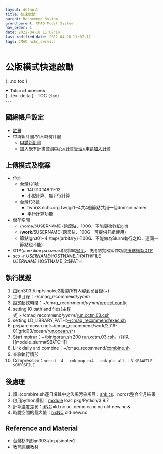 ```yaml
---
layout: default
title: 快速啟動
parent: Recommend System
grand_parent: CMAQ Model System
nav_order: 1
date: 2022-04-18 11:07:14
last_modified_date: 2022-04-18 11:07:17
tags: CMAQ nchc_service
---
```


# 公版模式快速啟動
{: .no_toc }

<details open markdown="block">
  <summary>
    Table of contents
  </summary>
  {: .text-delta }
- TOC
{:toc}
</details>
---

## 國網帳戶設定
- [註冊](https://iservice.nchc.org.tw/nchc_service/index.php?lang_type=#secondPage)
- 申請新計畫/加入既有計畫
  - [申請新計畫](https://iservice.nchc.org.tw/nchc_service/nchc_account_verify.php?return_address=767786f8-66fc-40e9-8c15-351a48c8ad2c)
  - 加入既有計畫[會員中心>計畫管理>申請加入計畫](https://iservice.nchc.org.tw/module_page.php?module=nchc_service#nchc_service/nchc_service.php?action=join_apply_list)    

## 上傳模式及檔案
- 位址
  - 台灣杉1號
    - 140.110.148.11\~12 
    - 小型計算、無平行計算
  - 台灣杉3號
    - twnia3.nchc.org.tw(lgn1~4共4個節點共用一個domain name)
    - 平行計算功能
- 儲存空間  
    - /home/$USERNAME (跨節點、100G、不能更改群組gid)
    - /**work**/$USERNAME (跨節點、100G、可提供群組使用)
    - 節點lgn301~4:/tmp/(arbitary) (100G、不能做為Slurm執行之IO、連同一節點也不能)
- OTP(one-time password)認證碼[顯示](https://iservice.nchc.org.tw/module_page.php?module=nchc_service#nchc_service/nchc_service.php?action=nchc_motp_unix_account_edit)、使用瀏覽器延伸功能[快速複製OTP](https://sinotec2.github.io/Focus-on-Air-Quality/GridModels/TWNEPA_RecommCMAQ/module_slurm/#快速取得OTP的作法)
- scp -r $USERNAME:$HOSTNAME_1:$PATH/$FILE $USERNAME:$HOSTNAME_2:$PATH

## 執行模擬

1. 由lgn303:/tmp/sinotec2複製所有內容到家目錄(\~)
1. 工作目錄：~/cmaq_recommend/*yymm*
1. 設定起訖時間：~/cmaq_recommend/*yymm*/[project.config](https://sinotec2.github.io/Focus-on-Air-Quality/GridModels/TWNEPA_RecommCMAQ/exec/#模擬案例與時間projectconfig)
1. setting IO path and files(主程式):~/cmaq_recommend/*yymm*/[run.cctm.03.csh](https://sinotec2.github.io/Focus-on-Air-Quality/GridModels/TWNEPA_RecommCMAQ/exec/#主程式runcctm03csh)
1. setting LD_LIBRARY_PATH:[~/cmaq_recommend/exec.sh](https://sinotec2.github.io/Focus-on-Air-Quality/GridModels/TWNEPA_RecommCMAQ/exec/#effective-libs)
1. prepare ocean.ncf:~/cmaq_recommend/work/2019-01/grid03/ocean/[run.ocean.sh](https://github.com/sinotec2/Focus-on-Air-Quality/blob/main/GridModels/TWNEPA_RecommCMAQ/run.ocean.sh.TXT))
1. Start mpirun：[~/bin/gorun.sh](https://sinotec2.github.io/Focus-on-Air-Quality/GridModels/TWNEPA_RecommCMAQ/module_slurm/#sbatch) 200 [run.cctm.03.csh](https://sinotec2.github.io/Focus-on-Air-Quality/GridModels/TWNEPA_RecommCMAQ/exec/#主程式runcctm03csh)，(詳見[[module_slurm#SBATCH]]
1. Link daily and combine：~/cmaq_recommend/[combine.sh](https://sinotec2.github.io/Focus-on-Air-Quality/GridModels/TWNEPA_RecommCMAQ/exec/#combine-腳本)
1. 查驗執行情形
1. Compression：`ncrcat -4 --cnk_map nc4 --cnk_plc all -L3 $RAWFILE $CMPRSFILE`

## 後處理
1. 讀出combine.sh逐日檔其中之法規污染項目：[shk.cs](https://sinotec2.github.io/Focus-on-Air-Quality/GridModels/POST/do_shk/#shkcs)、ncrcat整合全月結果
1. 啟用python模組：[module](https://sinotec2.github.io/Focus-on-Air-Quality/GridModels/TWNEPA_RecommCMAQ/module_slurm/#usage-of-module-commands) load pkg/Python/3.9.7 
1. 計算濃度差異：[dNC](https://sinotec2.github.io/Focus-on-Air-Quality/utilities/netCDF/dNC/) old.nc out.demo.conc.nc old-new.nc &
1. 時間空間的最大值：[mxNC](https://sinotec2.github.io/Focus-on-Air-Quality/utilities/netCDF/mxNC/) old-new.nc 

## Reference and Material
- 台灣杉3號lgn303:/tmp/sinotec2
- [教育訓練教材](https://drive.google.com/drive/mobile/folders/1_GdUsRXQU1p8QhwwDbhz-nVhgUQBbftX?usp=sharing)